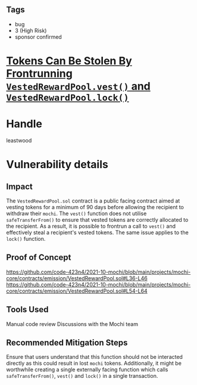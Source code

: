 ## Tags

- bug
- 3 (High Risk)
- sponsor confirmed

# [Tokens Can Be Stolen By Frontrunning `VestedRewardPool.vest()` and `VestedRewardPool.lock()`](https://github.com/code-423n4/2021-10-mochi-findings/issues/92) 

# Handle

leastwood


# Vulnerability details

## Impact

The `VestedRewardPool.sol` contract is a public facing contract aimed at vesting tokens for a minimum of 90 days before allowing the recipient to withdraw their `mochi`. The `vest()` function does not utilise `safeTransferFrom()` to ensure that vested tokens are correctly allocated to the recipient. As a result, it is possible to frontrun a call to `vest()` and effectively steal a recipient's vested tokens. The same issue applies to the `lock()` function.

## Proof of Concept

https://github.com/code-423n4/2021-10-mochi/blob/main/projects/mochi-core/contracts/emission/VestedRewardPool.sol#L36-L46
https://github.com/code-423n4/2021-10-mochi/blob/main/projects/mochi-core/contracts/emission/VestedRewardPool.sol#L54-L64

## Tools Used

Manual code review
Discussions with the Mochi team

## Recommended Mitigation Steps

Ensure that users understand that this function should not be interacted directly as this could result in lost `mochi` tokens. Additionally, it might be worthwhile creating a single externally facing function which calls `safeTransferFrom()`, `vest()` and `lock()` in a single transaction. 

